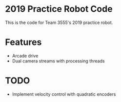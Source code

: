# 2019 Practice Robot Code
This is the code for Team 3555's 2019 practice robot.

# Features
  - Arcade drive
  - Dual camera streams with processing threads

# TODO
  - Implement velocity control with quadratic encoders
